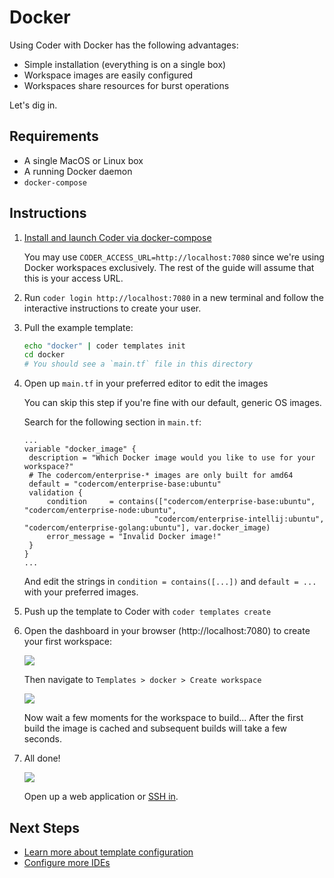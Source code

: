# Docker

Using Coder with Docker has the following advantages:

- Simple installation (everything is on a single box)
- Workspace images are easily configured
- Workspaces share resources for burst operations

Let's dig in.

## Requirements

- A single MacOS or Linux box
- A running Docker daemon
- `docker-compose`

## Instructions

1.  [Install and launch Coder via docker-compose](../install.md#docker-compose)

    You may use `CODER_ACCESS_URL=http://localhost:7080` since we're using Docker
    workspaces exclusively. The rest of the guide will assume that this is your
    access URL.

1.  Run `coder login http://localhost:7080` in a new terminal and follow the
    interactive instructions to create your user.

1.  Pull the example template:

    ```bash
    echo "docker" | coder templates init
    cd docker
    # You should see a `main.tf` file in this directory
    ```

1.  Open up `main.tf` in your preferred editor to edit the images

    You can skip this step if you're fine with our default, generic OS images.

    Search for the following section in `main.tf`:

    ```hcl
    ...
    variable "docker_image" {
     description = "Which Docker image would you like to use for your workspace?"
     # The codercom/enterprise-* images are only built for amd64
     default = "codercom/enterprise-base:ubuntu"
     validation {
         condition     = contains(["codercom/enterprise-base:ubuntu", "codercom/enterprise-node:ubuntu",
                                 "codercom/enterprise-intellij:ubuntu", "codercom/enterprise-golang:ubuntu"], var.docker_image)
         error_message = "Invalid Docker image!"
     }
    }
    ...
    ```

    And edit the strings in `condition = contains([...])` and `default = ...`
    with your preferred images.

1.  Push up the template to Coder with `coder templates create`
1.  Open the dashboard in your browser (http://localhost:7080) to create your
    first workspace:

    <img src="./images/quickstart/docker/login.png">

    Then navigate to `Templates > docker > Create workspace`

    <img src="./images/quickstart/docker/create-workspace.png">

    Now wait a few moments for the workspace to build... After the first build
    the image is cached and subsequent builds will take a few seconds.

1.  All done!

    <img src="./images/quickstart/docker/ides.png">

    Open up a web application or [SSH in](../ides.md#ssh-configuration).

## Next Steps

- [Learn more about template configuration](../templates.md)
- [Configure more IDEs](../ides/configuring-web-ides.md)
